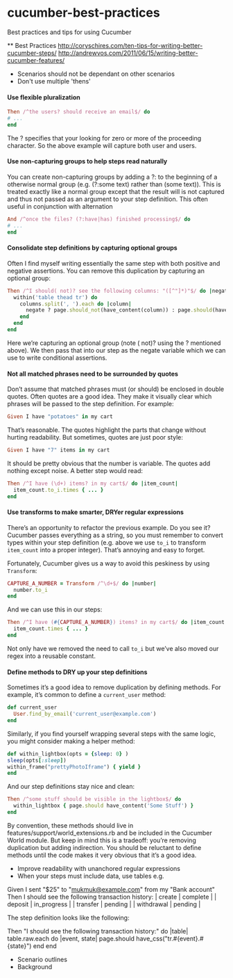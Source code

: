 cucumber-best-practices
=======================

Best practices and tips for using Cucumber

** Best Practices
http://coryschires.com/ten-tips-for-writing-better-cucumber-steps/
http://andrewvos.com/2011/06/15/writing-better-cucumber-features/

- Scenarios should not be dependant on other scenarios
- Don't use multiple 'thens'

#### Use flexible pluralization

```ruby
Then /^the users? should receive an email$/ do
# ...
end
```

The ? specifies that your looking for zero or more of the proceeding character. So the above example will capture both user and users.

#### Use non-capturing groups to help steps read naturally

You can create non-capturing groups by adding a ?: to the beginning of a otherwise normal group (e.g. (?:some text) rather than (some text)). This is treated exactly like a normal group except that the result will is not captured and thus not passed as an argument to your step definition. This often useful in conjunction with alternation

```ruby
And /^once the files? (?:have|has) finished processing$/ do
# ...
end
```

#### Consolidate step definitions by capturing optional groups

Often I find myself writing essentially the same step with both positive and negative assertions. You can remove this duplication by capturing an optional group:

```ruby
Then /^I should( not)? see the following columns: "([^"]*)"$/ do |negate, columns|
  within('table thead tr') do
    columns.split(', ').each do |column|
      negate ? page.should_not(have_content(column)) : page.should(have_content(column))
    end
  end
end
```

Here we’re capturing an optional group (note ( not)? using the ? mentioned above). We then pass that into our step as the negate variable which we can use to write conditional assertions.

#### Not all matched phrases need to be surrounded by quotes

Don’t assume that matched phrases must (or should) be enclosed in double quotes. Often quotes are a good idea. They make it visually clear which phrases will be passed to the step definition. For example:

```ruby
Given I have "potatoes" in my cart
```

That’s reasonable. The quotes highlight the parts that change without hurting readability. But sometimes, quotes are just poor style:

```ruby
Given I have "7" items in my cart
```

It should be pretty obvious that the number is variable. The quotes add nothing except noise. A better step would read:

```ruby
Then /^I have (\d+) items? in my cart$/ do |item_count|
  item_count.to_i.times { ... }
end
```

#### Use transforms to make smarter, DRYer regular expressions

There’s an opportunity to refactor the previous example. Do you see it? Cucumber passes everything as a string, so you must remember to convert types within your step definition (e.g. above we use `to_i` to transform `item_count` into a proper integer). That’s annoying and easy to forget.

Fortunately, Cucumber gives us a way to avoid this peskiness by using `Transform`:

```ruby
CAPTURE_A_NUMBER = Transform /^\d+$/ do |number|
  number.to_i
end
```

And we can use this in our steps:

```ruby
Then /^I have (#{CAPTURE_A_NUMBER}) items? in my cart$/ do |item_count|
  item_count.times { ... }
end
```

Not only have we removed the need to call `to_i` but we’ve also moved our regex into a reusable constant.

#### Define methods to DRY up your step definitions

Sometimes it’s a good idea to remove duplication by defining methods. For example, it’s common to define a `current_user` method:

```ruby
def current_user
  User.find_by_email('current_user@example.com')
end
```

Similarly, if you find yourself wrapping several steps with the same logic, you might consider making a helper method:

```ruby
def within_lightbox(opts = {sleep: 0} )
sleep(opts[:sleep])
within_frame("prettyPhotoIframe") { yield }
end
```

And our step definitions stay nice and clean:

```ruby
Then /^some stuff should be visible in the lightbox$/ do
  within_lightbox { page.should have_content('Some Stuff') }
end
```

By convention, these methods should live in features/support/world_extensions.rb and be included in the Cucumber World module. But keep in mind this is a tradeoff: you’re removing duplication but adding indirection. You should be reluctant to define methods until the code makes it very obvious that it’s a good idea.


- Improve readability with unanchored regular expressions
- When your steps must include data, use tables e.g.

Given I sent "$25" to "mukmuk@example.com" from my "Bank account"
Then I should see the following transaction history:
  | create     | complete    |
  | deposit    | in_progress |
  | transfer   | pending     |
  | withdrawal | pending     |

The step definition looks like the following:

Then "I should see the following transaction history:" do |table|
  table.raw.each do |event, state|
    page.should have_css("tr.#{event}.#{state}")
  end
end

- Scenario outlines
- Background
